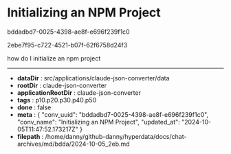 # Initializing an NPM Project

bddadbd7-0025-4398-ae8f-e696f239f1c0

2ebe7f95-c722-4521-b07f-62f6758d24f3

how do I initialize an npm project

---

* **dataDir** : src/applications/claude-json-converter/data
* **rootDir** : claude-json-converter
* **applicationRootDir** : claude-json-converter
* **tags** : p10.p20.p30.p40.p50
* **done** : false
* **meta** : {
  "conv_uuid": "bddadbd7-0025-4398-ae8f-e696f239f1c0",
  "conv_name": "Initializing an NPM Project",
  "updated_at": "2024-10-05T11:47:52.173217Z"
}
* **filepath** : /home/danny/github-danny/hyperdata/docs/chat-archives/md/bdda/2024-10-05_2eb.md